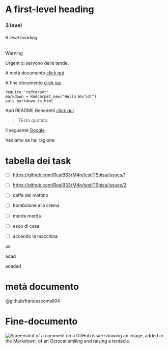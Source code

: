 # A first-level heading
### 3 level 
###### 6 level heading

> [!WARNING]
> Urgent ci servono delle tende.

<!-- probabilmente il corriere non ha nessun senzo dell'orientamento. -->

A metà documento [click qui](#tabella-dei-task)

A fine documento [click qui](#Fine-documento)

```
require 'redcarpet'
markdown = Redcarpet.new("Hello World!")
puts markdown.to_html
```




Apri README Benedetti [click qui](/Docs/README_Benedetti.MD)

> TEsto quotato

Il seguente [Google](https://www.google.com)

Vediamo se hai ragione

# tabella dei task

- [ ] https://github.com/RealB33rM4n/testITSpisa/issues/1
- [ ] https://github.com/RealB33rM4n/testITSpisa/issues/2
- [ ] caffè del mattino
- [ ] bombolone alla crema
- [ ] merda merda 
- [ ] esco di casa
- [ ] accendo la macchina



ad




adad





adadad









# metà documento



@github/francescomeli04




# Fine-documento

![Screenshot of a comment on a GitHub issue showing an image, added in the Markdown, of an Octocat smiling and raising a tentacle.](https://upload.wikimedia.org/wikipedia/it/1/1f/Quake-Screenshot.jpg)
